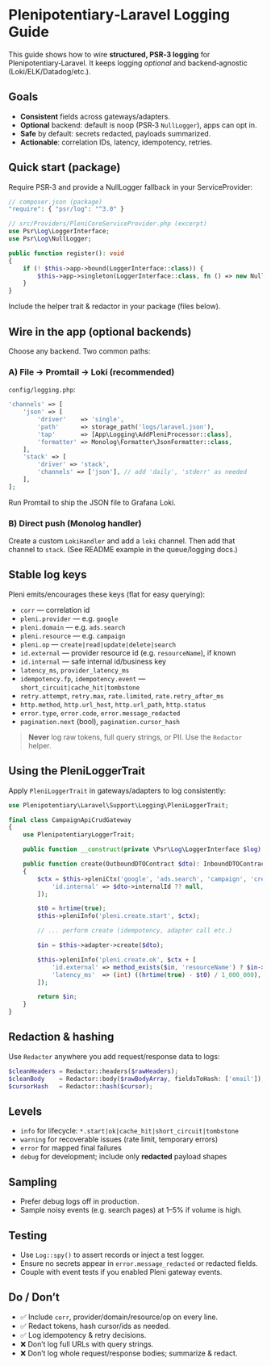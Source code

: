 # Plenipotentiary‑Laravel Logging Guide

This guide shows how to wire **structured, PSR‑3 logging** for Plenipotentiary‑Laravel. It keeps
logging *optional* and backend‑agnostic (Loki/ELK/Datadog/etc.).

## Goals
- **Consistent** fields across gateways/adapters.
- **Optional** backend: default is noop (PSR‑3 `NullLogger`), apps can opt in.
- **Safe** by default: secrets redacted, payloads summarized.
- **Actionable**: correlation IDs, latency, idempotency, retries.

## Quick start (package)
Require PSR‑3 and provide a NullLogger fallback in your ServiceProvider:

```php
// composer.json (package)
"require": { "psr/log": "^3.0" }
```

```php
// src/Providers/PleniCoreServiceProvider.php (excerpt)
use Psr\Log\LoggerInterface;
use Psr\Log\NullLogger;

public function register(): void
{
    if (! $this->app->bound(LoggerInterface::class)) {
        $this->app->singleton(LoggerInterface::class, fn () => new NullLogger());
    }
}
```

Include the helper trait & redactor in your package (files below).

## Wire in the app (optional backends)
Choose any backend. Two common paths:

### A) File → Promtail → Loki (recommended)
`config/logging.php`:

```php
'channels' => [
    'json' => [
        'driver'    => 'single',
        'path'      => storage_path('logs/laravel.json'),
        'tap'       => [App\Logging\AddPleniProcessor::class],
        'formatter' => Monolog\Formatter\JsonFormatter::class,
    ],
    'stack' => [
        'driver' => 'stack',
        'channels' => ['json'], // add 'daily', 'stderr' as needed
    ],
];
```

Run Promtail to ship the JSON file to Grafana Loki.

### B) Direct push (Monolog handler)
Create a custom `LokiHandler` and add a `loki` channel. Then add that channel to `stack`.
(See README example in the queue/logging docs.)

## Stable log keys
Pleni emits/encourages these keys (flat for easy querying):

- `corr` — correlation id
- `pleni.provider` — e.g. `google`
- `pleni.domain` — e.g. `ads.search`
- `pleni.resource` — e.g. `campaign`
- `pleni.op` — `create|read|update|delete|search`
- `id.external` — provider resource id (e.g. `resourceName`), if known
- `id.internal` — safe internal id/business key
- `latency_ms`, `provider_latency_ms`
- `idempotency.fp`, `idempotency.event` — `short_circuit|cache_hit|tombstone`
- `retry.attempt`, `retry.max`, `rate.limited`, `rate.retry_after_ms`
- `http.method`, `http.url_host`, `http.url_path`, `http.status`
- `error.type`, `error.code`, `error.message_redacted`
- `pagination.next` (bool), `pagination.cursor_hash`

> **Never** log raw tokens, full query strings, or PII. Use the `Redactor` helper.

## Using the PleniLoggerTrait
Apply `PleniLoggerTrait` in gateways/adapters to log consistently:

```php
use Plenipotentiary\Laravel\Support\Logging\PleniLoggerTrait;

final class CampaignApiCrudGateway
{
    use PlenipotentiaryLoggerTrait;

    public function __construct(private \Psr\Log\LoggerInterface $log) {}

    public function create(OutboundDTOContract $dto): InboundDTOContract
    {
        $ctx = $this->pleniCtx('google', 'ads.search', 'campaign', 'create', [
            'id.internal' => $dto->internalId ?? null,
        ]);

        $t0 = hrtime(true);
        $this->pleniInfo('pleni.create.start', $ctx);

        // ... perform create (idempotency, adapter call etc.)

        $in = $this->adapter->create($dto);

        $this->pleniInfo('pleni.create.ok', $ctx + [
            'id.external' => method_exists($in, 'resourceName') ? $in->resourceName() : null,
            'latency_ms'  => (int) ((hrtime(true) - $t0) / 1_000_000),
        ]);

        return $in;
    }
}
```

## Redaction & hashing
Use `Redactor` anywhere you add request/response data to logs:

```php
$cleanHeaders = Redactor::headers($rawHeaders);
$cleanBody    = Redactor::body($rawBodyArray, fieldsToHash: ['email']);
$cursorHash   = Redactor::hash($cursor);
```

## Levels
- `info` for lifecycle: `*.start|ok|cache_hit|short_circuit|tombstone`
- `warning` for recoverable issues (rate limit, temporary errors)
- `error` for mapped final failures
- `debug` for development; include only **redacted** payload shapes

## Sampling
- Prefer debug logs off in production.
- Sample noisy events (e.g. search pages) at 1–5% if volume is high.

## Testing
- Use `Log::spy()` to assert records or inject a test logger.
- Ensure no secrets appear in `error.message_redacted` or redacted fields.
- Couple with event tests if you enabled Pleni gateway events.

## Do / Don’t
- ✅ Include `corr`, provider/domain/resource/op on every line.
- ✅ Redact tokens, hash cursor/ids as needed.
- ✅ Log idempotency & retry decisions.
- ❌ Don’t log full URLs with query strings.
- ❌ Don’t log whole request/response bodies; summarize & redact.
